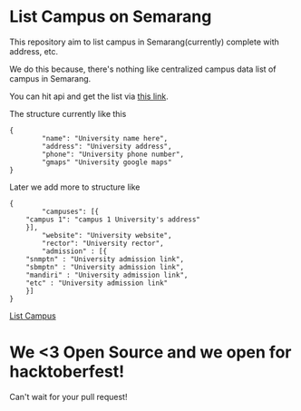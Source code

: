# List Campus on Semarang

This repository aim to list campus in Semarang(currently) complete with address, etc.

We do this because, there's nothing like centralized campus data list of campus in Semarang.

You can hit api and get the list via [this link](https://raw.githubusercontent.com/tiuinws/list-campus-on-semarang/master/list-kampus.json).

The structure currently like this

```
{
		"name": "University name here",
		"address": "University address",
		"phone": "University phone number",
		"gmaps" "University google maps"
}
```

Later we add more to structure like

```
{
		"campuses": [{
    "campus 1": "campus 1 University's address"
    }],
		"website": "University website",
		"rector": "University rector",
		"admission" : [{
    "snmptn" : "University admission link",
    "sbmptn" : "University admission link",
    "mandiri" : "University admission link",
    "etc" : "University admission link"
    }]
}
```

[List Campus](./list-kampus.json)

# We <3 Open Source and we open for hacktoberfest!
Can't wait for your pull request!
